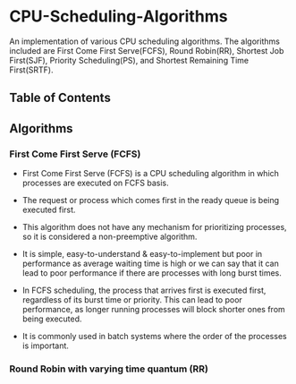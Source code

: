 # CPU-Scheduling-Algorithms
An implementation of various CPU scheduling algorithms. The algorithms included are First Come First Serve(FCFS), Round Robin(RR), Shortest Job First(SJF), Priority Scheduling(PS), and Shortest Remaining Time First(SRTF).
## Table of Contents
## Algorithms
### First Come First Serve (FCFS)
- First Come First Serve (FCFS) is a CPU scheduling algorithm in which processes are executed on FCFS basis.
- The request or process which comes first in the ready queue is being executed first.
- This algorithm does not have any mechanism for prioritizing processes, so it is considered a non-preemptive algorithm.
- It is simple, easy-to-understand & easy-to-implement but poor in performance as average waiting time is high or we can say that it can lead to poor performance if there are processes with long burst times.

- In FCFS scheduling, the process that arrives first is executed first, regardless of its burst time or priority. This can lead to poor performance, as longer running processes will block shorter ones from being executed.
- It is commonly used in batch systems where the order of the processes is important.

### Round Robin with varying time quantum (RR)

